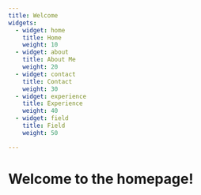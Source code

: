 ```yaml
---
title: Welcome
widgets:
  - widget: home
    title: Home
    weight: 10
  - widget: about
    title: About Me
    weight: 20
  - widget: contact
    title: Contact
    weight: 30
  - widget: experience
    title: Experience
    weight: 40
  - widget: field
    title: Field
    weight: 50

---
```


# Welcome to the homepage!